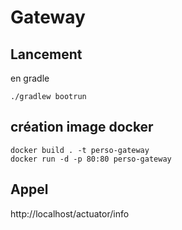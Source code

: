 # Gateway

## Lancement

en gradle

```
./gradlew bootrun
```

## création image docker

```
docker build . -t perso-gateway
docker run -d -p 80:80 perso-gateway
```

## Appel

http://localhost/actuator/info